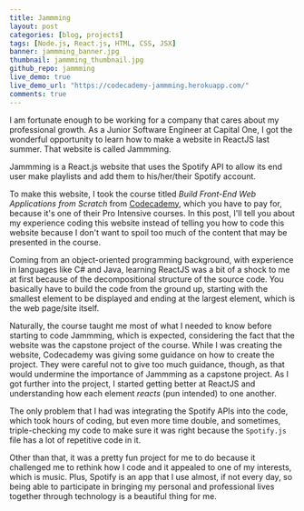 ```yaml
---
title: Jammming
layout: post
categories: [blog, projects]
tags: [Node.js, React.js, HTML, CSS, JSX]
banner: jammming_banner.jpg
thumbnail: jammming_thumbnail.jpg
github_repo: jammming
live_demo: true
live_demo_url: "https://codecademy-jammming.herokuapp.com/"
comments: true
---
```


I am fortunate enough to be working for a company that cares about my professional growth. As a Junior Software Engineer at Capital One, I got the wonderful opportunity to learn how to make a website in ReactJS last summer. That website is called Jammming.

Jammming is a React.js website that uses the Spotify API to allow its end user make playlists and add them to his/her/their Spotify account.

To make this website, I took the course titled *Build Front-End Web Applications from Scratch* from [Codecademy][1], which you have to pay for, because it's one of their Pro Intensive courses. In this post, I'll tell you about my experience coding this website instead of telling you how to code this website because I don't want to spoil too much of the content that may be presented in the course.

Coming from an object-oriented programming background, with experience in languages like C# and Java, learning ReactJS was a bit of a shock to me at first because of the decompositional structure of the source code. You basically have to build the code from the ground up, starting with the smallest element to be displayed and ending at the largest element, which is the web page/site itself.

Naturally, the course taught me most of what I needed to know before starting to code Jammming, which is expected, considering the fact that the website was the capstone project of the course. While I was creating the website, Codecademy was giving some guidance on how to create the project. They were careful not to give too much guidance, though, as that would undermine the importance of Jammming as a capstone project. As I got further into the project, I started getting better at ReactJS and understanding how each element *reacts* (pun intended) to one another.

The only problem that I had was integrating the Spotify APIs into the code, which took hours of coding, but even more time double, and sometimes, triple-checking my code to make sure it was right because the `Spotify.js` file has a lot of repetitive code in it.

Other than that, it was a pretty fun project for me to do because it challenged me to rethink how I code and it appealed to one of my interests, which is music. Plus, Spotify is an app that I use almost, if not every day, so being able to participate in bringing my personal and professional lives together through technology is a beautiful thing for me.

[1]: https://www.codecademy.com